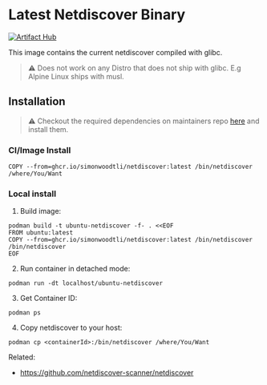 # Latest Netdiscover Binary

[![Artifact Hub](https://img.shields.io/endpoint?url=https://artifacthub.io/badge/repository/netdiscover)](https://artifacthub.io/packages/search?repo=netdiscover)

This image contains the current netdiscover compiled with glibc.

> ⚠️  Does not work on any Distro that does not ship with glibc. E.g
Alpine Linux ships with musl.

## Installation

> ⚠ Checkout the required dependencies on maintainers repo [here] and install them.

### CI/Image Install

```
COPY --from=ghcr.io/simonwoodtli/netdiscover:latest /bin/netdiscover /where/You/Want
```

### Local install

1. Build image: 

```
podman build -t ubuntu-netdiscover -f- . <<EOF
FROM ubuntu:latest
COPY --from=ghcr.io/simonwoodtli/netdiscover:latest /bin/netdiscover /bin/netdiscover
EOF
```

2. Run container in detached mode:

```
podman run -dt localhost/ubuntu-netdiscover
```

3. Get Container ID:

```
podman ps
```

4. Copy netdiscover to your host:

```
podman cp <containerId>:/bin/netdiscover /where/You/Want
```

Related:

* https://github.com/netdiscover-scanner/netdiscover 

[here]: <https://github.com/netdiscover-scanner/netdiscover>
